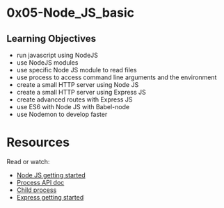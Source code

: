 # 0x05-Node_JS_basic


## Learning Objectives
+ run javascript using NodeJS
+ use NodeJS modules
+ use specific Node JS module to read files
+ use process to access command line arguments and the environment
+ create a small HTTP server using Node JS
+ create a small HTTP server using Express JS
+ create advanced routes with Express JS
+ use ES6 with Node JS with Babel-node
+ use Nodemon to develop faster


# Resources
Read or watch:
+ [Node JS getting started](https://nodejs.org/en/learn/getting-started/introduction-to-nodejs)
+ [Process API doc](https://node.readthedocs.io/en/latest/api/process/)
+ [Child process](https://nodejs.org/api/child_process.html)
+ [Express getting started](https://expressjs.com/en/starter/installing.html)